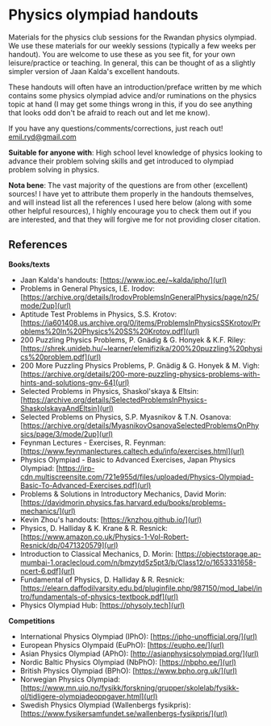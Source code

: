 # Physics olympiad handouts
Materials for the physics club sessions for the Rwandan physics olympiad. We use these materials for our weekly sessions (typically a few weeks per handout). You are welcome to use these as you see fit, for your own leisure/practice or teaching. In general, this can be thought of as a slightly simpler version of Jaan Kalda's excellent handouts.


These handouts will often have an introduction/preface written by me which contains some physics olympiad advice and/or ruminations on the physics topic at hand (I may get some things wrong in this, if you do see anything that looks odd don't be afraid to reach out and let me know).


If you have any questions/comments/corrections, just reach out! emil.ryd@gmail.com


**Suitable for anyone with**: High school level knowledge of physics looking to advance their problem solving skills and get introduced to olympiad problem solving in physics.


**Nota bene**: The vast majority of the questions are from other (excellent) sources! I have yet to attribute them properly in the handouts themselves, and will instead list all the references I used here below (along with some other helpful resources), I highly encourage you to check them out if you are interested, and that they will forgive me for not providing closer citation.

## References
**Books/texts**
- Jaan Kalda's handouts: [https://www.ioc.ee/~kalda/ipho/](url)
- Problems in General Physics, I.E. Irodov: [https://archive.org/details/IrodovProblemsInGeneralPhysics/page/n25/mode/2up](url)
- Aptitude Test Problems in Physics, S.S. Krotov: [https://ia601408.us.archive.org/0/items/ProblemsInPhysicsSSKrotov/Problems%20In%20Physics%20SS%20Krotov.pdf](url)
- 200 Puzzling Physics Problems, P. Gnädig & G. Honyek & K.F. Riley: [https://shrek.unideb.hu/~learner/elemifizika/200%20puzzling%20physics%20problem.pdf](url)
- 200 More Puzzling Physics Problems, P. Gnädig & G. Honyek & M. Vigh: [https://archive.org/details/200-more-puzzling-physics-problems-with-hints-and-solutions-gnv-64](url)
- Selected Problems in Physics, Shaskol'skaya & Eltsin: [https://archive.org/details/SelectedProblemsInPhysics-ShaskolskayaAndEltsin](url)
- Selected Problems on Physics, S.P. Myasnikov & T.N. Osanova: [https://archive.org/details/MyasnikovOsanovaSelectedProblemsOnPhysics/page/3/mode/2up](url)
- Feynman Lectures - Exercises, R. Feynman: [https://www.feynmanlectures.caltech.edu/info/exercises.html](url)
- Physics Olympiad - Basic to Advanced Exercises, Japan Physics Olympiad: [https://irp-cdn.multiscreensite.com/721e955d/files/uploaded/Physics-Olympiad-Basic-To-Advanced-Exercises.pdf](url)
- Problems & Solutions in Introductory Mechanics, David Morin: [https://davidmorin.physics.fas.harvard.edu/books/problems-mechanics/](url)
- Kevin Zhou's handouts: [https://knzhou.github.io/](url)
- Physics, D. Halliday & K. Krane & R. Resnick: [https://www.amazon.co.uk/Physics-1-Vol-Robert-Resnick/dp/0471320579](url)
- Introduction to Classical Mechanics, D. Morin: [https://objectstorage.ap-mumbai-1.oraclecloud.com/n/bmzytd5z5pt3/b/Class12/o/1653331658-ncert-6.pdf](url)
- Fundamental of Physics, D. Halliday & R. Resnick: [https://elearn.daffodilvarsity.edu.bd/pluginfile.php/987150/mod_label/intro/fundamentals-of-physics-textbook.pdf](url)
- Physics Olympiad Hub: [https://physoly.tech](url)

**Competitions**
- International Physics Olympiad (IPhO): [https://ipho-unofficial.org/](url)
- European Physics Olympaid (EuPhO): [https://eupho.ee/](url)
- Asian Physics Olympiad (APhO): [http://asianphysicsolympiad.org/](url)
- Nordic Baltic Physics Olympiad (NbPhO): [https://nbpho.ee/](url)
- British Physics Olympiad (BPhO): [https://www.bpho.org.uk/](url)
- Norwegian Physics Olympiad: [https://www.mn.uio.no/fysikk/forskning/grupper/skolelab/fysikk-ol/tidligere-olympiadeoppgaver.html](url)
- Swedish Physics Olympiad (Wallenbergs fysikpris): [https://www.fysikersamfundet.se/wallenbergs-fysikpris/](url)



